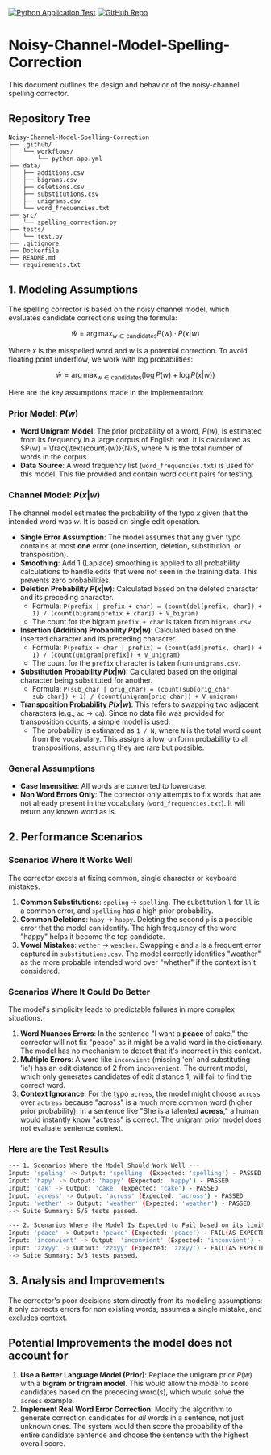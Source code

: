 [![Python Application Test](https://github.com/U1186204/Noisy-Channel-Model-Spelling-Correction/actions/workflows/python-app.yml/badge.svg)](https://github.com/U1186204/Noisy-Channel-Model-Spelling-Correction/actions/workflows/python-app.yml)
[![GitHub Repo](https://img.shields.io/badge/Repo-View_on_GitHub-blue.svg)](https://github.com/U1186204/Noisy-Channel-Model-Spelling-Correction)

# Noisy-Channel-Model-Spelling-Correction

This document outlines the design and behavior of the noisy-channel spelling corrector.

## Repository Tree
```
Noisy-Channel-Model-Spelling-Correction
├── .github/
│   └── workflows/
│       └── python-app.yml
├── data/
│   ├── additions.csv
│   ├── bigrams.csv
│   ├── deletions.csv
│   ├── substitutions.csv
│   ├── unigrams.csv
│   └── word_frequencies.txt
├── src/
│   └── spelling_correction.py
├── tests/
│   └── test.py
├── .gitignore
├── Dockerfile
├── README.md
└── requirements.txt
```

## 1. Modeling Assumptions

The spelling corrector is based on the noisy channel model, which evaluates candidate corrections using the formula:

$$ \hat{w} = \arg\max_{w \in \text{candidates}} P(w) \cdot P(x|w) $$

Where $x$ is the misspelled word and $w$ is a potential correction. To avoid floating point underflow, we work with log probabilities:

$$ \hat{w} = \arg\max_{w \in \text{candidates}} (\log P(w) + \log P(x|w)) $$

Here are the key assumptions made in the implementation:

### Prior Model: $P(w)$

* **Word Unigram Model**: The prior probability of a word, $P(w)$, is estimated from its frequency in a large corpus of English text. It is calculated as $P(w) = \frac{\text{count}(w)}{N}$, where $N$ is the total number of words in the corpus.
* **Data Source**: A word frequency list (`word_frequencies.txt`) is used for this model. This file provided and contain word count pairs for testing.

### Channel Model: $P(x|w)$

The channel model estimates the probability of the typo $x$ given that the intended word was $w$. It is based on single edit operation.

* **Single Error Assumption**: The model assumes that any given typo contains at most **one** error (one insertion, deletion, substitution, or transposition).
* **Smoothing**: Add 1 (Laplace) smoothing is applied to all probability calculations to handle edits that were not seen in the training data. This prevents zero probabilities.
* **Deletion Probability $P(x|w)$**: Calculated based on the deleted character and its preceding character.
    * Formula: `P(prefix | prefix + char) = (count(del[prefix, char]) + 1) / (count(bigram[prefix + char]) + V_bigram)`
    * The count for the bigram `prefix + char` is taken from `bigrams.csv`.
* **Insertion (Addition) Probability $P(x|w)$**: Calculated based on the inserted character and its preceding character.
    * Formula: `P(prefix + char | prefix) = (count(add[prefix, char]) + 1) / (count(unigram[prefix]) + V_unigram)`
    * The count for the `prefix` character is taken from `unigrams.csv`.
* **Substitution Probability $P(x|w)$**: Calculated based on the original character being substituted for another.
    * Formula: `P(sub_char | orig_char) = (count(sub[orig_char, sub_char]) + 1) / (count(unigram[orig_char]) + V_unigram)`
* **Transposition Probability $P(x|w)$**: This refers to swapping two adjacent characters (e.g., `ac` -> `ca`). Since no data file was provided for transposition counts, a simple model is used:
    * The probability is estimated as `1 / N`, where `N` is the total word count from the vocabulary. This assigns a low, uniform probability to all transpositions, assuming they are rare but possible.

### General Assumptions
* **Case Insensitive**: All words are converted to lowercase.
* **Non Word Errors Only**: The corrector only attempts to fix words that are not already present in the vocabulary (`word_frequencies.txt`). It will return any known word as is.

## 2. Performance Scenarios

### Scenarios Where It Works Well
The corrector excels at fixing common, single character or keyboard mistakes.

1.  **Common Substitutions**: `speling` → `spelling`. The substitution `l` for `ll` is a common error, and `spelling` has a high prior probability.
2.  **Common Deletions**: `hapy` → `happy`. Deleting the second `p` is a possible error that the model can identify. The high frequency of the word "happy" helps it become the top candidate.
3.  **Vowel Mistakes**: `wether` → `weather`. Swapping `e` and `a` is a frequent error captured in `substitutions.csv`. The model correctly identifies "weather" as the more probable intended word over "whether" if the context isn't considered.

### Scenarios Where It Could Do Better
The model's simplicity leads to predictable failures in more complex situations.

1.  **Word Nuances Errors**: In the sentence "I want a **peace** of cake," the corrector will not fix "peace" as it might be a valid word in the dictionary. The model has no mechanism to detect that it's incorrect in this context.
2.  **Multiple Errors**: A word like `inconvient` (missing 'en' and substituting 'ie') has an edit distance of 2 from `inconvenient`. The current model, which only generates candidates of edit distance 1, will fail to find the correct word.
3.  **Context Ignorance**: For the typo `acress`, the model might choose `across` over `actress` because "across" is a much more common word (higher prior probability). In a sentence like "She is a talented **acress**," a human would instantly know "actress" is correct. The unigram prior model does not evaluate sentence context.

### Here are the Test Results
```bash
--- 1. Scenarios Where the Model Should Work Well ---
Input: 'speling' -> Output: 'spelling' (Expected: 'spelling') - PASSED
Input: 'hapy' -> Output: 'happy' (Expected: 'happy') - PASSED
Input: 'cak' -> Output: 'cake' (Expected: 'cake') - PASSED
Input: 'acress' -> Output: 'across' (Expected: 'across') - PASSED
Input: 'wether' -> Output: 'weather' (Expected: 'weather') - PASSED
--> Suite Summary: 5/5 tests passed.

--- 2. Scenarios Where the Model Is Expected to Fail based on its limitations---
Input: 'peace' -> Output: 'peace' (Expected: 'peace') - FAIL(AS EXPECTED)
Input: 'inconvient' -> Output: 'inconvient' (Expected: 'inconvient') - FAIL(AS EXPECTED)
Input: 'zzxyy' -> Output: 'zzxyy' (Expected: 'zzxyy') - FAIL(AS EXPECTED)
--> Suite Summary: 3/3 tests passed.
```

## 3. Analysis and Improvements
The corrector's poor decisions stem directly from its modeling assumptions: it only corrects errors for non existing words, assumes a single mistake, and excludes context.


## Potential Improvements the model does not account for
1.  **Use a Better Language Model (Prior)**: Replace the unigram prior $P(w)$ with a **bigram or trigram model**. This would allow the model to score candidates based on the preceding word(s), which would solve the `acress` example.
2.  **Implement Real Word Error Correction**: Modify the algorithm to generate correction candidates for *all* words in a sentence, not just unknown ones. The system would then score the probability of the entire candidate sentence and choose the sentence with the highest overall score.
